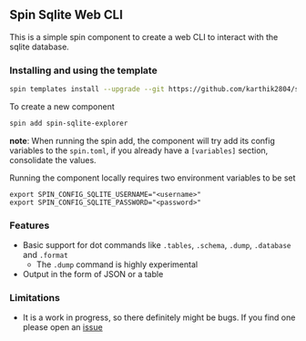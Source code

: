 ## Spin Sqlite Web CLI

This is a simple spin component to create a web CLI to interact with the sqlite database.

### Installing and using the template

```bash
spin templates install --upgrade --git https://github.com/karthik2804/spin-sqlite-web-cli/
```

To create a new component
```bash
spin add spin-sqlite-explorer
```
**note**: When running the spin add, the component will try add its config variables to the `spin.toml`, if you already have a `[variables]` section, consolidate the values. 

Running the component locally requires two environment variables to be set


```
export SPIN_CONFIG_SQLITE_USERNAME="<username>"
export SPIN_CONFIG_SQLITE_PASSWORD="<password>"
```

### Features

- Basic support for dot commands like `.tables`, `.schema`, `.dump`, `.database` and `.format`
    - The `.dump` command is highly experimental
- Output in the form of JSON or a table

### Limitations

- It is a work in progress, so there definitely might be bugs. If you find one please open an [issue](https://github.com/karthik2804/spin-sqlite-web-cli)
